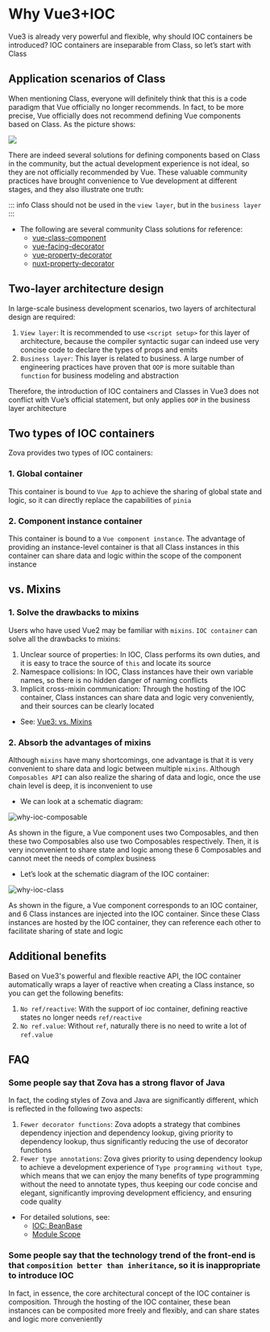 # Why Vue3+IOC

Vue3 is already very powerful and flexible, why should IOC containers be introduced? IOC containers are inseparable from Class, so let’s start with Class

## Application scenarios of Class

When mentioning Class, everyone will definitely think that this is a code paradigm that Vue officially no longer recommends. In fact, to be more precise, Vue officially does not recommend defining Vue components based on Class. As the picture shows:

![](../../assets/img/vue-class-component-deprecated.png)

There are indeed several solutions for defining components based on Class in the community, but the actual development experience is not ideal, so they are not officially recommended by Vue. These valuable community practices have brought convenience to Vue development at different stages, and they also illustrate one truth:

::: info
Class should not be used in the `view layer`, but in the `business layer`
:::

- The following are several community Class solutions for reference:
  - [vue-class-component](https://github.com/vuejs/vue-class-component)
  - [vue-facing-decorator](https://github.com/facing-dev/vue-facing-decorator)
  - [vue-property-decorator](https://github.com/kaorun343/vue-property-decorator)
  - [nuxt-property-decorator](https://github.com/nuxt-community/nuxt-property-decorator)

## Two-layer architecture design

In large-scale business development scenarios, two layers of architectural design are required:

1. `View layer`: It is recommended to use `<script setup>` for this layer of architecture, because the compiler syntactic sugar can indeed use very concise code to declare the types of props and emits
2. `Business layer`: This layer is related to business. A large number of engineering practices have proven that `OOP` is more suitable than `function` for business modeling and abstraction

Therefore, the introduction of IOC containers and Classes in Vue3 does not conflict with Vue’s official statement, but only applies `OOP` in the business layer architecture

## Two types of IOC containers

Zova provides two types of IOC containers:

### 1. Global container

This container is bound to `Vue App` to achieve the sharing of global state and logic, so it can directly replace the capabilities of `pinia`

### 2. Component instance container

This container is bound to a `Vue component instance`. The advantage of providing an instance-level container is that all Class instances in this container can share data and logic within the scope of the component instance

## vs. Mixins ​

### 1. Solve the drawbacks to mixins

Users who have used Vue2 may be familiar with `mixins`. `IOC container` can solve all the drawbacks to mixins:

1. Unclear source of properties: In IOC, Class performs its own duties, and it is easy to trace the source of `this` and locate its source
2. Namespace collisions: In IOC, Class instances have their own variable names, so there is no hidden danger of naming conflicts
3. Implicit cross-mixin communication: Through the hosting of the IOC container, Class instances can share data and logic very conveniently, and their sources can be clearly located

- See: [Vue3: vs. Mixins](https://vuejs.org/guide/reusability/composables.html#vs-mixins)

### 2. Absorb the advantages of mixins

Although `mixins` have many shortcomings, one advantage is that it is very convenient to share data and logic between multiple `mixins`. Although `Composables API` can also realize the sharing of data and logic, once the use chain level is deep, it is inconvenient to use

- We can look at a schematic diagram:

![why-ioc-composable](../../assets/img/why-ioc-composable.svg)

As shown in the figure, a Vue component uses two Composables, and then these two Composables also use two Composables respectively. Then, it is very inconvenient to share state and logic among these 6 Composables and cannot meet the needs of complex business

- Let’s look at the schematic diagram of the IOC container:

![why-ioc-class](../../assets/img/why-ioc-class.svg)

As shown in the figure, a Vue component corresponds to an IOC container, and 6 Class instances are injected into the IOC container. Since these Class instances are hosted by the IOC container, they can reference each other to facilitate sharing of state and logic

## Additional benefits

Based on Vue3's powerful and flexible reactive API, the IOC container automatically wraps a layer of reactive when creating a Class instance, so you can get the following benefits:

1. `No ref/reactive`: With the support of ioc container, defining reactive states no longer needs `ref/reactive`
2. `No ref.value`: Without `ref`, naturally there is no need to write a lot of `ref.value`

## FAQ

### Some people say that Zova has a strong flavor of Java

In fact, the coding styles of Zova and Java are significantly different, which is reflected in the following two aspects:

1. `Fewer decorator functions`: Zova adopts a strategy that combines dependency injection and dependency lookup, giving priority to dependency lookup, thus significantly reducing the use of decorator functions
2. `Fewer type annotations`: Zova gives priority to using dependency lookup to achieve a development experience of `Type programming without type`, which means that we can enjoy the many benefits of type programming without the need to annotate types, thus keeping our code concise and elegant, significantly improving development efficiency, and ensuring code quality

- For detailed solutions, see:
  - [IOC: BeanBase](../essentials/ioc/bean-base.md)
  - [Module Scope](../essentials/scope/introduction.md)

### Some people say that the technology trend of the front-end is that `composition better than inheritance`, so it is inappropriate to introduce IOC

In fact, in essence, the core architectural concept of the IOC container is composition. Through the hosting of the IOC container, these bean instances can be composited more freely and flexibly, and can share states and logic more conveniently
